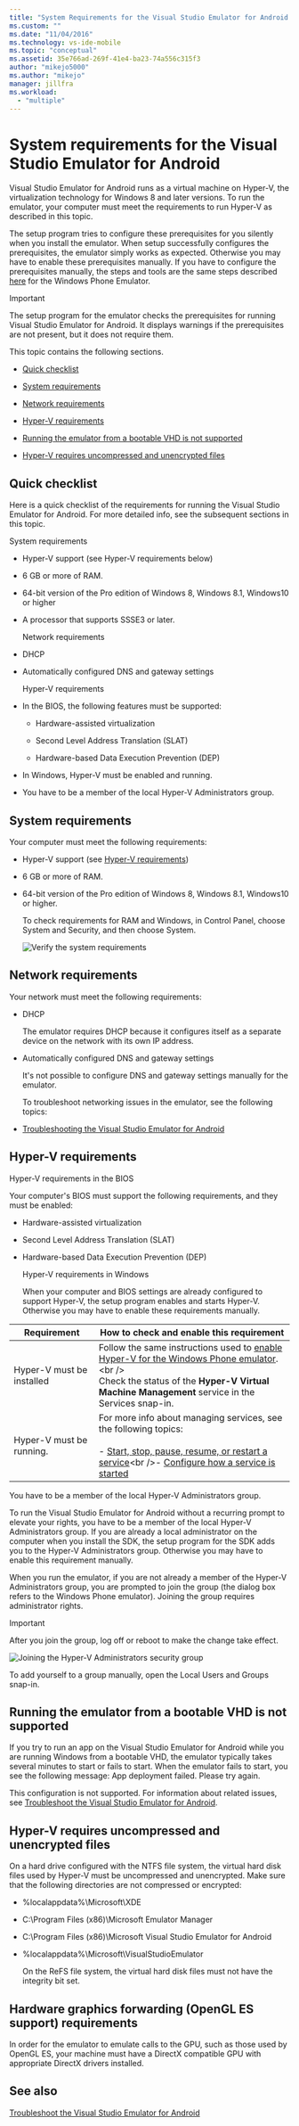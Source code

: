 ```yaml
---
title: "System Requirements for the Visual Studio Emulator for Android | Microsoft Docs"
ms.custom: ""
ms.date: "11/04/2016"
ms.technology: vs-ide-mobile
ms.topic: "conceptual"
ms.assetid: 35e766ad-269f-41e4-ba23-74a556c315f3
author: "mikejo5000"
ms.author: "mikejo"
manager: jillfra
ms.workload:
  - "multiple"
---
```

# System requirements for the Visual Studio Emulator for Android
Visual Studio Emulator for Android runs as a virtual machine on Hyper-V, the virtualization technology for Windows 8 and later versions. To run the emulator, your computer must meet the requirements to run Hyper-V as described in this topic.

 The setup program tries to configure these prerequisites for you silently when you install the emulator. When setup successfully configures the prerequisites, the emulator simply works as expected. Otherwise you may have to enable these prerequisites manually. If you have to configure the prerequisites manually, the steps and tools are the same steps described [here](/previous-versions/windows/apps/jj863509\(v=vs.105\)) for the Windows Phone Emulator.

> [!IMPORTANT]
>  The setup program for the emulator checks the prerequisites for running Visual Studio Emulator for Android. It displays warnings if the prerequisites are not present, but it does not require them.

 This topic contains the following sections.

-   [Quick checklist](#Checklist)

-   [System requirements](#System)

-   [Network requirements](#Network)

-   [Hyper-V requirements](#HyperV)

-   [Running the emulator from a bootable VHD is not supported](#BootableVHD)

-   [Hyper-V requires uncompressed and unencrypted files](#Files)

##  <a name="Checklist"></a> Quick checklist
 Here is a quick checklist of the requirements for running the Visual Studio Emulator for Android. For more detailed info, see the subsequent sections in this topic.

 System requirements

- Hyper-V support (see Hyper-V requirements below)

- 6 GB or more of RAM.

- 64-bit version of the Pro edition of Windows 8, Windows 8.1, Windows10 or higher

- A processor that supports SSSE3 or later.

  Network requirements

- DHCP

- Automatically configured DNS and gateway settings

  Hyper-V requirements

- In the BIOS, the following features must be supported:

  -   Hardware-assisted virtualization

  -   Second Level Address Translation (SLAT)

  -   Hardware-based Data Execution Prevention (DEP)

- In Windows, Hyper-V must be enabled and running.

- You have to be a member of the local Hyper-V Administrators group.

##  <a name="System"></a> System requirements
 Your computer must meet the following requirements:

- Hyper-V support (see [Hyper-V requirements](#HyperV))

- 6 GB or more of RAM.

- 64-bit version of the Pro edition of Windows 8, Windows 8.1, Windows10 or higher.

  To check requirements for RAM and Windows, in Control Panel, choose System and Security, and then choose System.

  ![Verify the system requirements](../cross-platform/media/android_emu_system_requirements.png "Android_Emu_System_Requirements")

##  <a name="Network"></a> Network requirements
 Your network must meet the following requirements:

- DHCP

   The emulator requires DHCP because it configures itself as a separate device on the network with its own IP address.

- Automatically configured DNS and gateway settings

   It's not possible to configure DNS and gateway settings manually for the emulator.

  To troubleshoot networking issues in the emulator, see the following topics:

- [Troubleshooting the Visual Studio Emulator for Android](../cross-platform/troubleshooting-the-visual-studio-emulator-for-android.md)

##  <a name="HyperV"></a> Hyper-V requirements
 Hyper-V requirements in the BIOS

 Your computer's BIOS must support the following requirements, and they must be enabled:

- Hardware-assisted virtualization

- Second Level Address Translation (SLAT)

- Hardware-based Data Execution Prevention (DEP)

  Hyper-V requirements in Windows

  When your computer and BIOS settings are already configured to support Hyper-V, the setup program enables and starts Hyper-V. Otherwise you may have to enable these requirements manually.

|Requirement|How to check and enable this requirement|
|-----------------|----------------------------------------------|
|Hyper-V must be installed|Follow the same instructions used to [enable Hyper-V for the Windows Phone emulator](https://docs.microsoft.com/previous-versions/windows/apps/jj863509(v=vs.105)).<br /><br /> Check the status of the **Hyper-V Virtual Machine Management** service in the Services snap-in.|
|Hyper-V must be running.|For more info about managing services, see the following topics:<br /><br /> -   [Start, stop, pause, resume, or restart a service](https://technet.microsoft.com/library/cc736564\(v=WS.10\).aspx)<br />-   [Configure how a service is started](https://technet.microsoft.com/%20library/cc739213\(v=ws.10\))|

 You have to be a member of the local Hyper-V Administrators group.

 To run the Visual Studio Emulator for Android without a recurring prompt to elevate your rights, you have to be a member of the local Hyper-V Administrators group. If you are already a local administrator on the computer when you install the SDK, the setup program for the SDK adds you to the Hyper-V Administrators group. Otherwise you may have to enable this requirement manually.

 When you run the emulator, if you are not already a member of the Hyper-V Administrators group, you are prompted to join the group (the dialog box refers to the Windows Phone emulator). Joining the group requires administrator rights.

> [!IMPORTANT]
> After you join the group, log off or reboot to make the change take effect.

 ![Joining the Hyper&#45;V Administrators security group](../cross-platform/media/android_emu_hyperv_admin.png "Android_Emu_HyperV_Admin")

 To add yourself to a group manually, open the Local Users and Groups snap-in.

##  <a name="BootableVHD"></a> Running the emulator from a bootable VHD is not supported
 If you try to run an app on the Visual Studio Emulator for Android while you are running Windows from a bootable VHD, the emulator typically takes several minutes to start or fails to start. When the emulator fails to start, you see the following message: App deployment failed. Please try again.

 This configuration is not supported. For information about related issues, see [Troubleshoot the Visual Studio Emulator for Android](../cross-platform/troubleshooting-the-visual-studio-emulator-for-android.md).

##  <a name="Files"></a> Hyper-V requires uncompressed and unencrypted files
 On a hard drive configured with the NTFS file system, the virtual hard disk files used by Hyper-V must be uncompressed and unencrypted. Make sure that the following directories are not compressed or encrypted:

- %localappdata%\Microsoft\XDE

- C:\Program Files (x86)\Microsoft Emulator Manager

- C:\Program Files (x86)\Microsoft Visual Studio Emulator for Android

- %localappdata%\Microsoft\VisualStudioEmulator

  On the ReFS file system, the virtual hard disk files must not have the integrity bit set.

## Hardware graphics forwarding (OpenGL ES support) requirements
 In order for the emulator to emulate calls to the GPU, such as those used by OpenGL ES, your machine must have a DirectX compatible GPU with appropriate DirectX drivers installed.

## See also
 [Troubleshoot the Visual Studio Emulator for Android](../cross-platform/troubleshooting-the-visual-studio-emulator-for-android.md)
